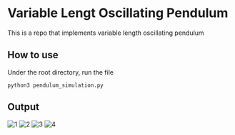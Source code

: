 # Variable Lengt Oscillating Pendulum
This is a repo that implements variable length oscillating pendulum
## How to use
Under the root directory, run the file
```
python3 pendulum_simulation.py
```

## Output
![1](/variable_length_oscillating_pendulum/phi.png)
![2](/variable_length_oscillating_pendulum/phi_dphi.png)
![3](/variable_length_oscillating_pendulum/length.png)
![4](/variable_length_oscillating_pendulum/dlength.png)
